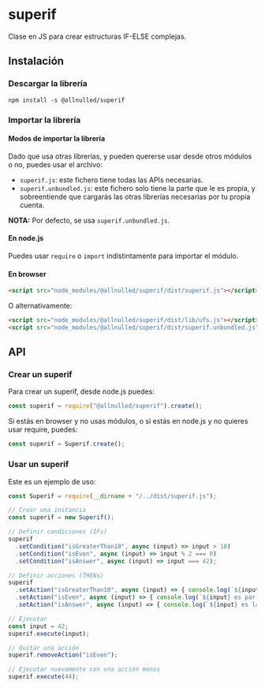 # superif

Clase en JS para crear estructuras IF-ELSE complejas.

## Instalación

### Descargar la librería

```
npm install -s @allnulled/superif
```

### Importar la librería

#### Modos de importar la librería

Dado que usa otras librerías, y pueden quererse usar desde otros módulos o no, puedes usar el archivo:

  - `superif.js`: este fichero tiene todas las APIs necesarias.
  - `superif.unbundled.js`: este fichero solo tiene la parte que le es propia, y sobreentiende que cargarás las otras librerías necesarias por tu propia cuenta.

**NOTA:** Por defecto, se usa `superif.unbundled.js`.

#### En node.js

Puedes usar `require` o `import` indistintamente para importar el módulo.

#### En browser

```html
<script src="node_modules/@allnulled/superif/dist/superif.js"></script>
```

O alternativamente:

```html
<script src="node_modules/@allnulled/superif/dist/lib/ufs.js"></script>
<script src="node_modules/@allnulled/superif/dist/superif.unbundled.js"></script>
```

## API

### Crear un superif

Para crear un superif, desde node.js puedes:

```js
const superif = require("@allnulled/superif").create();
```

Si estás en browser y no usas módulos, o si estás en node.js y no quieres usar require, puedes:

```js
const superif = Superif.create();
```

### Usar un superif

Este es un ejemplo de uso:

```js
const Superif = require(__dirname + "/../dist/superif.js");

// Crear una instancia
const superif = new Superif();

// Definir condiciones (IFs)
superif
  .setCondition("isGreaterThan10", async (input) => input > 10)
  .setCondition("isEven", async (input) => input % 2 === 0)
  .setCondition("isAnswer", async (input) => input === 42);

// Definir acciones (THENs)
superif
  .setAction("isGreaterThan10", async (input) => { console.log(`${input} es mayor que 10.`); })
  .setAction("isEven", async (input) => { console.log(`${input} es par.`); })
  .setAction("isAnswer", async (input) => { console.log(`${input} es la respuesta a todo.`); });

// Ejecutar
const input = 42;
superif.execute(input);

// Quitar una acción
superif.removeAction("isEven");

// Ejecutar nuevamente con una acción menos
superif.execute(44);
```